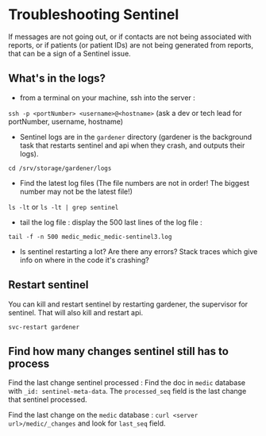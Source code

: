 # Troubleshooting Sentinel

If messages are not going out, or if contacts are not being associated with reports, or if patients (or patient IDs) are not being generated from reports, that can be a sign of a Sentinel issue.

## What's in the logs?

 - from a terminal on your machine, ssh into the server : 

`ssh -p <portNumber> <username>@<hostname>` (ask a dev or tech lead for portNumber, username, hostname) 

 - Sentinel logs are in the `gardener` directory (gardener is the background task that restarts sentinel and api when they crash, and outputs their logs). 

`cd /srv/storage/gardener/logs`

 - Find the latest log files (The file numbers are not in order! The biggest number may not be the latest file!)
 
 `ls -lt` or `ls -lt | grep sentinel`
 
  - tail the log file : display the 500 last lines of the log file : 
  
  `tail -f -n 500 medic_medic_medic-sentinel3.log`
  
  - Is sentinel restarting a lot? Are there any errors? Stack traces which give info on where in the code it's crashing? 

## Restart sentinel

You can kill and restart sentinel by restarting gardener, the supervisor for sentinel. That will also kill and restart api.

`svc-restart gardener`

## Find how many changes sentinel still has to process 

Find the last change sentinel processed : Find the doc in `medic` database with `_id: sentinel-meta-data`. The `processed_seq` field is the last change that sentinel processed.

Find the last change on the `medic` database : `curl <server url>/medic/_changes` and look for `last_seq` field.
